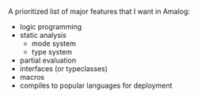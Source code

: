 A prioritized list of major features that I want in Amalog:

* logic programming
* static analysis
  * mode system
  * type system
* partial evaluation
* interfaces (or typeclasses)
* macros
* compiles to popular languages for deployment
